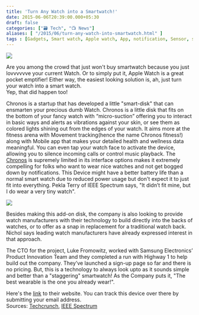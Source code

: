```yaml
---
title: 'Turn Any Watch into a Smartwatch!'
date: 2015-06-06T20:39:00.000+05:30
draft: false
categories: ["🗃️ Tech", "📺 News"]
aliases: [ "/2015/06/turn-any-watch-into-smartwatch.html" ]
tags : [Gadgets, Smart watch, Apple watch, App, notification, Sensor, smart disk, fitness, health, Chronos]
---
```


[![](https://1.bp.blogspot.com/-pcomChsh4Og/VXMJzgAtrgI/AAAAAAAACvM/cyTEMnxjfkk/s640/chronos.jpg)](https://1.bp.blogspot.com/-pcomChsh4Og/VXMJzgAtrgI/AAAAAAAACvM/cyTEMnxjfkk/s1600/chronos.jpg)

Are you among the crowd that just won't buy smartwatch because you just lovvvvvve your current Watch. Or to simply put it, Apple Watch is a great pocket emptifier! Either way, the easiest looking solution is, ah, just turn your watch into a smart watch.  
Yep, that did happen too!  

  
Chronos is a startup that has developed a little "smart-disk" that can ensmarten your precious dumb Watch. Chronos is a little disk that fits on the bottom of your fancy watch with “micro-suction” offering you to interact in basic ways and alerts as vibrations against your skin, or see them as colored lights shining out from the edges of your watch. It aims more at the fitness arena with Movement tracking(hence the name Chronos fitness!) along with Mobile app that makes your detailed health and wellness data meaningful. You can even tap your watch face to activate the device, allowing you to silence incoming calls or control music playback. The [Chronos](https://www.wearchronos.com/) is supremely limited in its interface options makes it extremely compelling for folks who want to wear nice watches and not get bogged down by notifications. This Device might have a better battery life than a normal smart watch due to reduced power usage but don't expect it to just fit into everything. Pekla Terry of IEEE Spectrum says, "It didn’t fit mine, but I do wear a very tiny watch".  

[![](https://3.bp.blogspot.com/-H01wQJL2uI8/VXMKXWYYnKI/AAAAAAAACvU/VYAioPTv1Js/s320/chronos.jpg)](https://3.bp.blogspot.com/-H01wQJL2uI8/VXMKXWYYnKI/AAAAAAAACvU/VYAioPTv1Js/s1600/chronos.jpg)

  
Besides making this add-on disk, the company is also looking to provide watch manufacturers with their technology to build directly into the backs of watches, or to offer as a snap in replacement for a traditional watch back. Nichol says leading watch manufacturers have already expressed interest in that approach.  
  
The CTO for the project, Luke Fromowitz, worked with Samsung Electronics’ Product Innovation Team and they completed a run with Highway 1 to help build out the company. They’ve launched a sign-up page so far and there is no pricing. But, this is a technology to always look upto as it sounds simple and better than a "staggering" smartwatch! As the Company puts it, "The best wearable is the one you already wear!".  
  
Here's the [link](https://www.wearchronos.com/) to their website. You can track this device over there by submitting your email address.  
Sources: [Techcrunch](https://techcrunch.com/2015/06/05/chronos-is-a-little-disk-that-ensmartens-your-dumb-watch/#.eva3v2:kODn), [IEEE Spectrum](https://spectrum.ieee.org/view-from-the-valley/consumer-electronics/portable-devices/do-you-really-need-a-smart-watch-or-just-a-smart-watch-back)